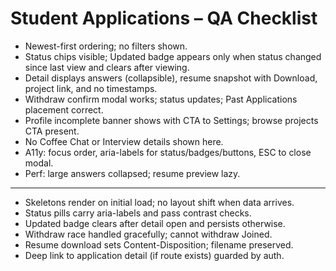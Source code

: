 # Student Applications – QA Checklist

- Newest-first ordering; no filters shown.
- Status chips visible; Updated badge appears only when status changed since last view and clears after viewing.
- Detail displays answers (collapsible), resume snapshot with Download, project link, and no timestamps.
- Withdraw confirm modal works; status updates; Past Applications placement correct.
- Profile incomplete banner shows with CTA to Settings; browse projects CTA present.
- No Coffee Chat or Interview details shown here.
- A11y: focus order, aria-labels for status/badges/buttons, ESC to close modal.
- Perf: large answers collapsed; resume preview lazy.

---
- Skeletons render on initial load; no layout shift when data arrives.
- Status pills carry aria-labels and pass contrast checks.
- Updated badge clears after detail open and persists otherwise.
- Withdraw race handled gracefully; cannot withdraw Joined.
- Resume download sets Content-Disposition; filename preserved.
- Deep link to application detail (if route exists) guarded by auth.

